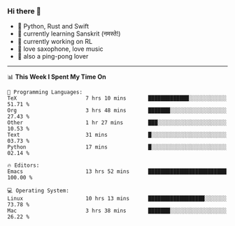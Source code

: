 ### Hi there 👋

- 📙 Python, Rust and Swift
- 🌱 currently learning Sanskrit (नमस्ते!)
- 🔭 currently working on RL
- 🎷 love saxophone, love music
- 🏓 also a ping-pong lover

<!--
**ZiqinGong/ZiqinGong** is a ✨ _special_ ✨ repository because its `README.md` (this file) appears on your GitHub profile.

Here are some ideas to get you started:

- 🔭 I’m currently working on ...
- 🌱 I’m currently learning ...
- 👯 I’m looking to collaborate on ...
- 🤔 I’m looking for help with ...
- 💬 Ask me about ...
- 📫 gongzq0301@sjtu.edu.cn
- 😄 Pronouns: ...
- ⚡ Fun fact: ...
-->

---

<!--START_SECTION:waka-->
📊 **This Week I Spent My Time On** 

```text
💬 Programming Languages: 
TeX                      7 hrs 10 mins       █████████████░░░░░░░░░░░░   51.71 % 
Org                      3 hrs 48 mins       ███████░░░░░░░░░░░░░░░░░░   27.43 % 
Other                    1 hr 27 mins        ███░░░░░░░░░░░░░░░░░░░░░░   10.53 % 
Text                     31 mins             █░░░░░░░░░░░░░░░░░░░░░░░░   03.73 % 
Python                   17 mins             █░░░░░░░░░░░░░░░░░░░░░░░░   02.14 % 

🔥 Editors: 
Emacs                    13 hrs 52 mins      █████████████████████████   100.00 % 

💻 Operating System: 
Linux                    10 hrs 13 mins      ██████████████████░░░░░░░   73.78 % 
Mac                      3 hrs 38 mins       ███████░░░░░░░░░░░░░░░░░░   26.22 % 
```


<!--END_SECTION:waka-->
